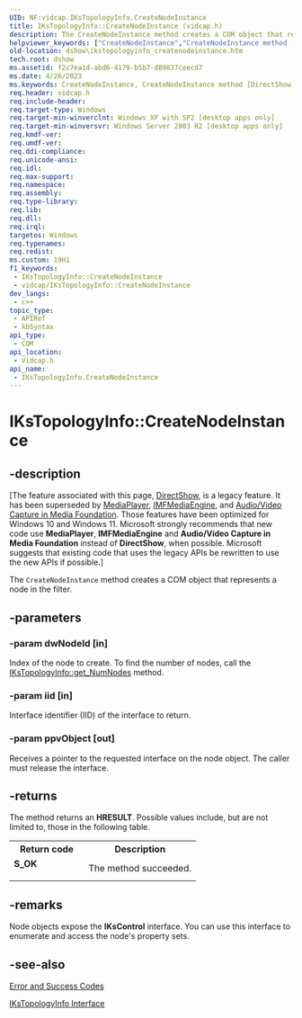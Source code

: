 ```yaml
---
UID: NF:vidcap.IKsTopologyInfo.CreateNodeInstance
title: IKsTopologyInfo::CreateNodeInstance (vidcap.h)
description: The CreateNodeInstance method creates a COM object that represents a node in the filter.
helpviewer_keywords: ["CreateNodeInstance","CreateNodeInstance method [DirectShow]","CreateNodeInstance method [DirectShow]","IKsTopologyInfo interface","IKsTopologyInfo interface [DirectShow]","CreateNodeInstance method","IKsTopologyInfo.CreateNodeInstance","IKsTopologyInfo::CreateNodeInstance","IKsTopologyInfoCreateNodeInstance","dshow.ikstopologyinfo_createnodeinstance","vidcap/IKsTopologyInfo::CreateNodeInstance"]
old-location: dshow\ikstopologyinfo_createnodeinstance.htm
tech.root: dshow
ms.assetid: f2c7ea1d-abd6-4179-b5b7-d89837ceecd7
ms.date: 4/26/2023
ms.keywords: CreateNodeInstance, CreateNodeInstance method [DirectShow], CreateNodeInstance method [DirectShow],IKsTopologyInfo interface, IKsTopologyInfo interface [DirectShow],CreateNodeInstance method, IKsTopologyInfo.CreateNodeInstance, IKsTopologyInfo::CreateNodeInstance, IKsTopologyInfoCreateNodeInstance, dshow.ikstopologyinfo_createnodeinstance, vidcap/IKsTopologyInfo::CreateNodeInstance
req.header: vidcap.h
req.include-header: 
req.target-type: Windows
req.target-min-winverclnt: Windows XP with SP2 [desktop apps only]
req.target-min-winversvr: Windows Server 2003 R2 [desktop apps only]
req.kmdf-ver: 
req.umdf-ver: 
req.ddi-compliance: 
req.unicode-ansi: 
req.idl: 
req.max-support: 
req.namespace: 
req.assembly: 
req.type-library: 
req.lib: 
req.dll: 
req.irql: 
targetos: Windows
req.typenames: 
req.redist: 
ms.custom: 19H1
f1_keywords:
 - IKsTopologyInfo::CreateNodeInstance
 - vidcap/IKsTopologyInfo::CreateNodeInstance
dev_langs:
 - c++
topic_type:
 - APIRef
 - kbSyntax
api_type:
 - COM
api_location:
 - Vidcap.h
api_name:
 - IKsTopologyInfo.CreateNodeInstance
---
```


# IKsTopologyInfo::CreateNodeInstance


## -description

\[The feature associated with this page, [DirectShow](/windows/win32/directshow/directshow), is a legacy feature. It has been superseded by [MediaPlayer](/uwp/api/Windows.Media.Playback.MediaPlayer), [IMFMediaEngine](/windows/win32/api/mfmediaengine/nn-mfmediaengine-imfmediaengine), and [Audio/Video Capture in Media Foundation](windows/win32/medfound/audio-video-capture-in-media-foundation). Those features have been optimized for Windows 10 and Windows 11. Microsoft strongly recommends that new code use **MediaPlayer**, **IMFMediaEngine** and **Audio/Video Capture in Media Foundation** instead of **DirectShow**, when possible. Microsoft suggests that existing code that uses the legacy APIs be rewritten to use the new APIs if possible.\]

The <code>CreateNodeInstance</code> method creates a COM object that represents a node in the filter.

## -parameters

### -param dwNodeId [in]

Index of the node to create. To find the number of nodes, call the <a href="/windows/desktop/api/vidcap/nf-vidcap-ikstopologyinfo-get_numnodes">IKsTopologyInfo::get_NumNodes</a> method.

### -param iid [in]

Interface identifier (IID) of the interface to return.

### -param ppvObject [out]

Receives a pointer to the requested interface on the node object. The caller must release the interface.

## -returns

The method returns an <b>HRESULT</b>. Possible values include, but are not limited to, those in the following table.

<table>
<tr>
<th>Return code</th>
<th>Description</th>
</tr>
<tr>
<td width="40%">
<dl>
<dt><b>S_OK</b></dt>
</dl>
</td>
<td width="60%">
The method succeeded.

</td>
</tr>
</table>

## -remarks

Node objects expose the <b>IKsControl</b> interface. You can use this interface to enumerate and access the node's property sets.

## -see-also

<a href="/windows/desktop/DirectShow/error-and-success-codes">Error and Success Codes</a>



<a href="/windows/win32/api/vidcap/nn-vidcap-ikstopologyinfo">IKsTopologyInfo Interface</a>